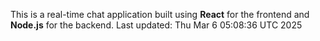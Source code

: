 This is a real-time chat application built using **React** for the frontend and **Node.js** for the backend.
Last updated: Thu Mar  6 05:08:36 UTC 2025
